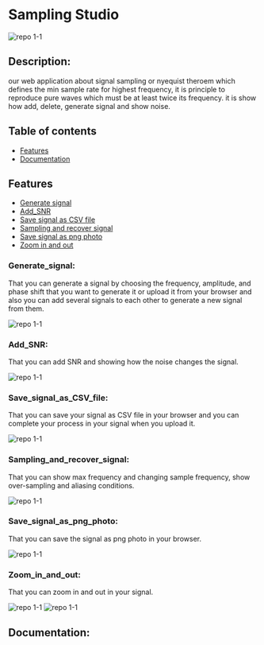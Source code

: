 # Sampling Studio 
![repo 1-1](https://github.com/alaayasser01/first-dsp-task/blob/main/photos/Sampling%20studio.png)
## Description:
our web application about signal sampling or nyequist theroem which defines the min sample rate for highest frequency, it is principle to reproduce pure waves which must be at least twice its frequency. it is show how add, delete, generate signal and show noise.

## Table of contents

* [Features](#features)
* [Documentation](#documentation)

## Features
* [Generate signal](#generate_signal)
* [Add_SNR](#add_snr)
* [Save signal as CSV file](#save_signal_as_CSV_file)
* [Sampling and recover signal](#sampling_and_recover_signal)
* [Save signal as png photo](#save_signal_as_png_photo)
* [Zoom in and out](#zoom_in_and_out)

### Generate_signal:
That you can generate a signal by choosing the frequency, amplitude, and phase shift that you want to generate it or upload it from your browser and also you can add several signals to each other to generate a new signal from them.

![repo 1-1](https://github.com/alaayasser01/first-dsp-task/blob/main/photos/side%20bar_Generation.png)


### Add_SNR:
That you can add SNR and showing how the noise changes the signal.

![repo 1-1](https://github.com/alaayasser01/first-dsp-task/blob/main/photos/side%20bar_SNR.png)


### Save_signal_as_CSV_file:
That you can save your signal as CSV file in your browser and you can complete your process in your signal when you upload it.

![repo 1-1](https://github.com/alaayasser01/first-dsp-task/blob/main/photos/side%20bar_save.png)


### Sampling_and_recover_signal:
That you can show max frequency and changing sample frequency, show over-sampling and aliasing conditions.

![repo 1-1](https://github.com/alaayasser01/first-dsp-task/blob/main/photos/sampling.png)


### Save_signal_as_png_photo:
That you can save the signal as png photo in your browser.

![repo 1-1](https://github.com/alaayasser01/first-dsp-task/blob/main/photos/download%20as%20png.png)


### Zoom_in_and_out:
That you can zoom in and out in your signal.

![repo 1-1](https://github.com/alaayasser01/first-dsp-task/blob/main/photos/zoom%20in.png)
![repo 1-1](https://github.com/alaayasser01/first-dsp-task/blob/main/photos/after%20zoom%20in.png)


## Documentation:
